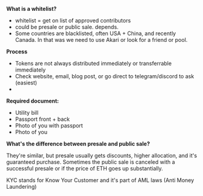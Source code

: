 

**What is a whitelist?**

* whitelist = get on list of approved contributors
* could be presale or public sale. depends.
* Some countries are blacklisted, often USA + China, and recently Canada. In that was we need to use Akari or look for a friend or pool.

**Process**

* Tokens are not always distributed immediately or transferrable immediately
* Check website, email, blog post, or go direct to telegram/discord to ask (easiest)
*

**Required document:**

* Utility bill
* Passport front + back
* Photo of you with passport
* Photo of you

**What's the difference between presale and public sale?**

They're similar, but presale usually gets discounts, higher allocation, and it's guaranteed purchase. Sometimes the public sale is canceled with a successful presale or if the price of ETH goes up substantially.

KYC stands for Know Your Customer and it's part of AML laws (Anti Money Laundering)